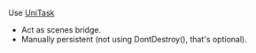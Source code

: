 Use [UniTask](https://github.com/Cysharp/UniTask)

- Act as scenes bridge.
- Manually persistent (not using DontDestroy(), that's optional).
